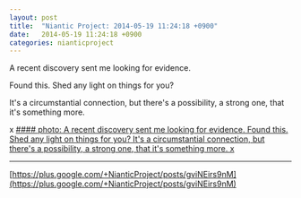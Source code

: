 ```yaml
---
layout: post
title:  "Niantic Project: 2014-05-19 11:24:18 +0900"
date:   2014-05-19 11:24:18 +0900
categories: nianticproject
---
```

A recent discovery sent me looking for evidence.

Found this. Shed any light on things for you?

It's a circumstantial connection, but there's a possibility, a strong one, that it's something more.

x
[#### photo: A recent discovery sent me looking for evidence.
Found this. Shed any light on things for you?
It's a circumstantial connection, but there's a possibility, a strong one, that it's something more.
x](https://lh5.googleusercontent.com/-mpqqke-wII4/U3lqH_bTAaI/AAAAAAAAaHw/Jg_8Zv3o9_I/Islander.png "")
- - -
[https://plus.google.com/+NianticProject/posts/gviNEirs9nM](https://plus.google.com/+NianticProject/posts/gviNEirs9nM)
